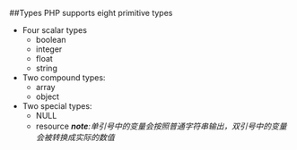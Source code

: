 ##Types
PHP supports eight primitive types
* Four scalar types
  * boolean
  * integer
  * float
  * string
* Two compound types:
  * array
  * object
* Two special types:
  * NULL
  * resource
*__note__:单引号中的变量会按照普通字符串输出，双引号中的变量会被转换成实际的数值*

